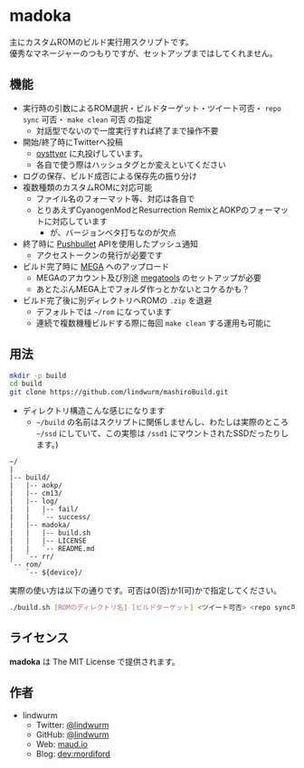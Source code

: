 # madoka

主にカスタムROMのビルド実行用スクリプトです。  
優秀なマネージャーのつもりですが、セットアップまではしてくれません。

## 機能

- 実行時の引数によるROM選択・ビルドターゲット・ツイート可否・ `repo sync` 可否・ `make clean` 可否 の指定
    - 対話型でないので一度実行すれば終了まで操作不要
- 開始/終了時にTwitterへ投稿
    - [oysttyer](https://github.com/oysttyer/oysttyer) に丸投げしています。
    - 各自で使う際はハッシュタグとか変えといてください
- ログの保存、ビルド成否による保存先の振り分け
- 複数種類のカスタムROMに対応可能
    - ファイル名のフォーマット等、対応は各自で
    - とりあえずCyanogenModとResurrection RemixとAOKPのフォーマットに対応しています
        - が、バージョンベタ打ちなのが欠点
- 終了時に [Pushbullet](https://www.pushbullet.com/) APIを使用したプッシュ通知
    - アクセストークンの発行が必要です
- ビルド完了時に [MEGA](https://mega.nz) へのアップロード
    - MEGAのアカウント及び別途 [megatools](https://megatools.megous.com/) のセットアップが必要
    - あとたぶんMEGA上でフォルダ作っとかないとコケるかも？
- ビルド完了後に別ディレクトリへROMの `.zip` を退避
    - デフォルトでは `~/rom` になっています
    - 連続で複数機種ビルドする際に毎回 `make clean` する運用も可能に

## 用法

```bash
mkdir -p build
cd build
git clone https://github.com/lindwurm/mashiroBuild.git
```

- ディレクトリ構造こんな感じになります
    - `~/build` の名前はスクリプトに関係しませんし、わたしは実際のところ `~/ssd` にしていて、この実態は `/ssd1` にマウントされたSSDだったりします。)

```
~/
|
|-- build/
|   |-- aokp/
|   |-- cm13/
|   |-- log/
|   |   |-- fail/
|   |   `-- success/
|   |-- madoka/
|   |   |-- build.sh
|   |   |-- LICENSE
|   |   `-- README.md
|   `-- rr/
`-- rom/  
    `-- ${device}/
```

実際の使い方は以下の通りです。可否は0(否)か1(可)かで指定してください。

```bash
./build.sh [ROMのディレクトリ名] [ビルドターゲット] <ツイート可否> <repo sync可否> <make clean可否>
```

## ライセンス

**madoka** は The MIT License で提供されます。

## 作者

- lindwurm
    - Twitter: [@lindwurm](https://twitter.com/lindwurm)
    - GitHub: [@lindwurm](https://github.com/lindwurm)
    - Web: [maud.io](https://maud.io)
    - Blog: [dev:mordiford](http://dev.maud.io)
